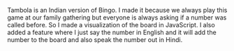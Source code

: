 Tambola is an Indian version of Bingo. I made it because we always play this game at our family gathering but everyone is always asking if a number was called before. So I made a visualization of the board in JavaScript. I also added a feature where I just say the number in English and it will add the number to the board and also speak the number out in Hindi.
